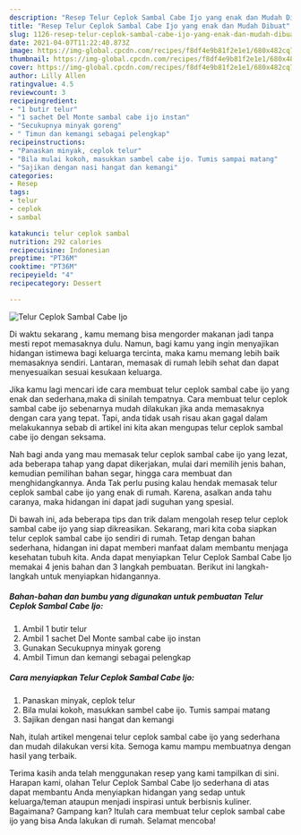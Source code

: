 ```yaml
---
description: "Resep Telur Ceplok Sambal Cabe Ijo yang enak dan Mudah Dibuat"
title: "Resep Telur Ceplok Sambal Cabe Ijo yang enak dan Mudah Dibuat"
slug: 1126-resep-telur-ceplok-sambal-cabe-ijo-yang-enak-dan-mudah-dibuat
date: 2021-04-07T11:22:40.873Z
image: https://img-global.cpcdn.com/recipes/f8df4e9b81f2e1e1/680x482cq70/telur-ceplok-sambal-cabe-ijo-foto-resep-utama.jpg
thumbnail: https://img-global.cpcdn.com/recipes/f8df4e9b81f2e1e1/680x482cq70/telur-ceplok-sambal-cabe-ijo-foto-resep-utama.jpg
cover: https://img-global.cpcdn.com/recipes/f8df4e9b81f2e1e1/680x482cq70/telur-ceplok-sambal-cabe-ijo-foto-resep-utama.jpg
author: Lilly Allen
ratingvalue: 4.5
reviewcount: 3
recipeingredient:
- "1 butir telur"
- "1 sachet Del Monte sambal cabe ijo instan"
- "Secukupnya minyak goreng"
- " Timun dan kemangi sebagai pelengkap"
recipeinstructions:
- "Panaskan minyak, ceplok telur"
- "Bila mulai kokoh, masukkan sambel cabe ijo. Tumis sampai matang"
- "Sajikan dengan nasi hangat dan kemangi"
categories:
- Resep
tags:
- telur
- ceplok
- sambal

katakunci: telur ceplok sambal 
nutrition: 292 calories
recipecuisine: Indonesian
preptime: "PT36M"
cooktime: "PT36M"
recipeyield: "4"
recipecategory: Dessert

---
```



![Telur Ceplok Sambal Cabe Ijo](https://img-global.cpcdn.com/recipes/f8df4e9b81f2e1e1/680x482cq70/telur-ceplok-sambal-cabe-ijo-foto-resep-utama.jpg)

Di waktu  sekarang , kamu memang bisa mengorder makanan jadi tanpa mesti repot memasaknya dulu. Namun, bagi kamu yang ingin menyajikan hidangan istimewa bagi keluarga tercinta, maka kamu memang lebih baik memasaknya sendiri. Lantaran, memasak di rumah lebih sehat dan dapat menyesuaikan sesuai kesukaan keluarga.

Jika kamu lagi mencari ide cara membuat telur ceplok sambal cabe ijo yang enak dan sederhana,maka di sinilah tempatnya. Cara membuat telur ceplok sambal cabe ijo  sebenarnya mudah dilakukan jika anda memasaknya dengan cara yang tepat. Tapi, anda tidak usah risau akan gagal dalam melakukannya 
sebab di artikel ini kita akan mengupas telur ceplok sambal cabe ijo dengan seksama.  



Nah bagi anda yang mau memasak telur ceplok sambal cabe ijo yang lezat, ada beberapa tahap yang dapat dikerjakan, mulai dari memilih jenis bahan, kemudian pemilihan bahan segar, hingga cara membuat dan menghidangkannya. Anda Tak perlu pusing kalau hendak memasak telur ceplok sambal cabe ijo yang enak di rumah. Karena, asalkan anda  tahu caranya, maka hidangan ini dapat jadi suguhan yang spesial.

Di bawah ini, ada beberapa tips dan trik dalam mengolah resep telur ceplok sambal cabe ijo yang siap dikreasikan. Sekarang, mari kita coba siapkan telur ceplok sambal cabe ijo sendiri di rumah. Tetap dengan bahan sederhana, hidangan ini dapat memberi manfaat dalam membantu menjaga kesehatan tubuh kita. Anda dapat menyiapkan Telur Ceplok Sambal Cabe Ijo memakai 4 jenis bahan dan 3 langkah pembuatan. Berikut ini langkah-langkah untuk menyiapkan hidangannya.

<!--inarticleads1-->

##### Bahan-bahan dan bumbu yang digunakan untuk pembuatan Telur Ceplok Sambal Cabe Ijo:

1. Ambil 1 butir telur
1. Ambil 1 sachet Del Monte sambal cabe ijo instan
1. Gunakan Secukupnya minyak goreng
1. Ambil  Timun dan kemangi sebagai pelengkap




<!--inarticleads2-->

##### Cara menyiapkan Telur Ceplok Sambal Cabe Ijo:

1. Panaskan minyak, ceplok telur
1. Bila mulai kokoh, masukkan sambel cabe ijo. Tumis sampai matang
1. Sajikan dengan nasi hangat dan kemangi




Nah, itulah artikel mengenai  telur ceplok sambal cabe ijo  yang sederhana dan mudah dilakukan versi kita. Semoga kamu mampu membuatnya dengan hasil yang terbaik. 

Terima kasih anda telah menggunakan resep yang kami tampilkan di sini. Harapan kami, olahan  Telur Ceplok Sambal Cabe Ijo sederhana di atas dapat membantu Anda menyiapkan hidangan yang sedap untuk keluarga/teman ataupun menjadi inspirasi untuk berbisnis kuliner. Bagaimana? Gampang kan? Itulah cara membuat telur ceplok sambal cabe ijo yang bisa Anda lakukan di rumah. Selamat mencoba!

